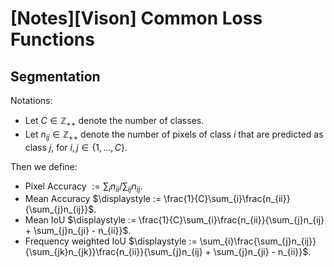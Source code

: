 # [Notes][Vison] Common Loss Functions

## Segmentation

Notations:
* Let $C \in \mathbb{Z}_{++}$ denote the number of classes.
* Let $n_{ij} \in \mathbb{Z}_{++}$ denote the number of pixels of class $i$ that are predicted as class $j$, for $i, j \in \{1, ..., C\}$.

Then we define:
* Pixel Accuracy $\displaystyle := \sum_{i}n_{ii} / \sum_{ij}n_{ij}$.
* Mean Accuracy $\displaystyle := \frac{1}{C}\sum_{i}\frac{n_{ii}}{\sum_{j}n_{ij}}$.
* Mean IoU $\displaystyle := \frac{1}{C}\sum_{i}\frac{n_{ii}}{\sum_{j}n_{ij} + \sum_{j}n_{ji} - n_{ii}}$.
* Frequency weighted IoU $\displaystyle := \sum_{i}\frac{\sum_{j}n_{ij}}{\sum_{jk}n_{jk}}\frac{n_{ii}}{\sum_{j}n_{ij} + \sum_{j}n_{ji} - n_{ii}}$.
